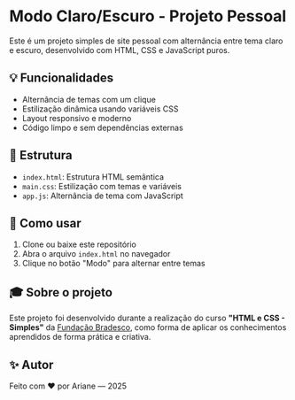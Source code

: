 # Modo Claro/Escuro - Projeto Pessoal

Este é um projeto simples de site pessoal com alternância entre tema claro e escuro, desenvolvido com HTML, CSS e JavaScript puros.

## 💡 Funcionalidades

- Alternância de temas com um clique
- Estilização dinâmica usando variáveis CSS
- Layout responsivo e moderno
- Código limpo e sem dependências externas

## 📂 Estrutura

- `index.html`: Estrutura HTML semântica
- `main.css`: Estilização com temas e variáveis
- `app.js`: Alternância de tema com JavaScript

## 🚀 Como usar

1. Clone ou baixe este repositório
2. Abra o arquivo `index.html` no navegador
3. Clique no botão "Modo" para alternar entre temas

## 🎓 Sobre o projeto

Este projeto foi desenvolvido durante a realização do curso **"HTML e CSS - Simples"** da [Fundação Bradesco](https://www.ev.org.br/), como forma de aplicar os conhecimentos aprendidos de forma prática e criativa.

## ✨ Autor

Feito com ♥ por Ariane — 2025
